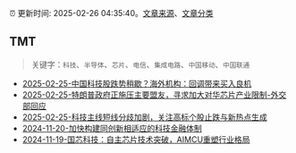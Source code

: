 :alarm_clock: 更新时间: 2025-02-26 04:35:40。[文章来源](/README.md)、[文章分类](/TAGS.md)

## TMT


> 关键字：`科技`、`半导体`、`芯片`、`电信`、`集成电路`、`中国移动`、`中国联通`



- [2025-02-25-中国科技股跌势稍歇？海外机构：回调带来买入良机](https://www.cls.cn/detail/1953397) 
- [2025-02-25-特朗普政府正施压主要盟友，寻求加大对华芯片产业限制-外交部回应](https://www.cls.cn/detail/1953252) 
- [2025-02-25-科技主线短线分歧加剧，关注高标个股止跌与新热点生成](https://www.cls.cn/detail/1952876) 
- [2024-11-20-加快构建同创新相适应的科技金融体制](https://xueqiu.com/9193403816/313561745) 
- [2024-11-19-国芯科技：自主芯片技术突破，AIMCU重塑行业格局](https://xueqiu.com/8151841495/313402043) 
